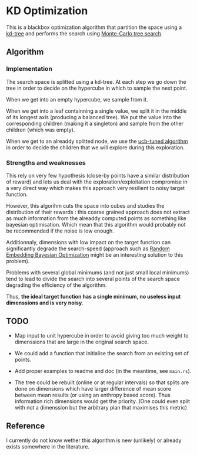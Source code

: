 # KD Optimization

This is a blackbox optimization algorithm that partition the space using a [kd-tree](https://en.wikipedia.org/wiki/K-d_tree) and performs the search using [Monte-Carlo tree search](https://en.wikipedia.org/wiki/Monte_Carlo_tree_search).

## Algorithm

### Implementation

The search space is splitted using a kd-tree. At each step we go down the tree in order to decide on the hypercube in which to sample the next point.

When we get into an empty hypercube, we sample from it.

When we get into a leaf containning a single value, we split it in the middle of its longest axis (producing a balanced tree).
We put the value into the corresponding children (making it a singleton) and sample from the other children (which was empty).

When we get to an alreaddy splitted node, we use the [ucb-tuned algorithm](http://imagine.enpc.fr/~audibert/ucbtuned0.5.pdf) in order to decide the children that we will explore during this exploration.

### Strengths and weaknesses

This rely on very few hypothesis (close-by points have a similar distribution of reward) and lets us deal with the exploration/exploitation compromise in a very direct way which makes this approach very resilient to noisy target function.

However, this algorihm cuts the space into cubes and studies the distribution of their rewards : this coarse grained approach does not extract as much information from the alreaddy computed points as something like bayesian optimisation. Which mean that this algorithm would probably not be recommended if the noise is low enough.

Additionnaly, dimensions with low impact on the target function can significantly degrade the search-speed (approach such as [Random Embedding Bayesian Optimization](https://ml.informatik.uni-freiburg.de/papers/16-JAIR-REMBO.pdf) might be an interesting solution to this problem).

Problems with several global minimums (and not just small local minimums) tend to lead to divide the search into several points of the search space degrading the efficiency of the algorithm.

Thus, **the ideal target function has a single minimum, no useless input dimenssions and is very noisy**.

## TODO

- Map input to unit hypercube in order to avoid giving too much weight to dimenssions that are large in the original search space.

- We could add a function that initialise the search from an existing set of points.

- Add proper examples to readme and doc (in the meantime, see `main.rs`).

- The tree could be rebuilt (online or at regular intervals)
so that splits are done on dimensions which have larger difference of mean score between mean results
(or using an enthropy based score).
Thus information rich dimensions would get the priority.
(One could even split with not a dimenssion but the arbitrary plan that maximises this metric)

## Reference

I currently do not know wether this algorithm is new (unlikely) or already exists somewhere in the literature.
